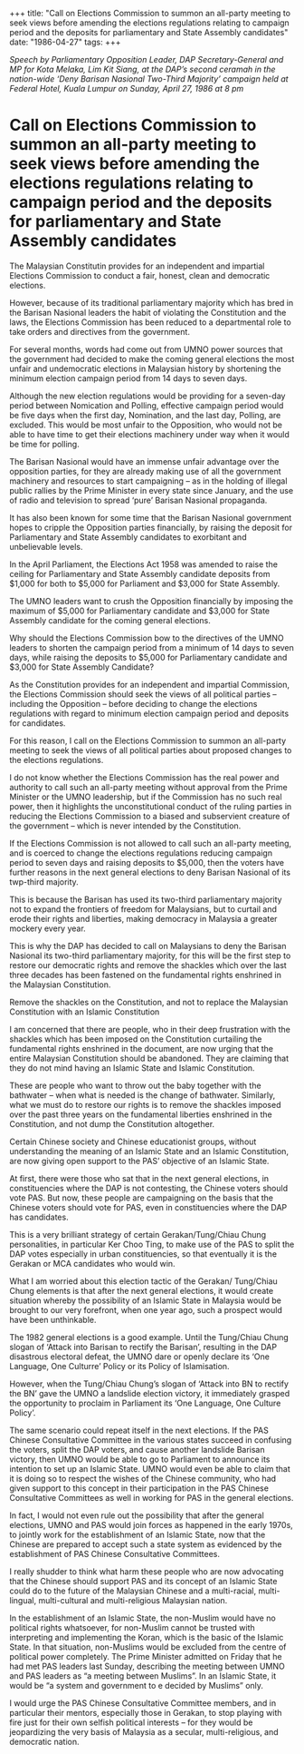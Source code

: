 +++ 
title: "Call on Elections Commission to summon an all-party meeting to seek views before amending the elections regulations relating to campaign period and the deposits for parliamentary and State Assembly candidates"
date: "1986-04-27"
tags:
+++

_Speech by Parliamentary Opposition Leader, DAP Secretary-General and MP for Kota Melaka, Lim Kit Siang, at the DAP’s second ceramah in the nation-wide ‘Deny Barisan Nasional Two-Third Majority’ campaign held at Federal Hotel, Kuala Lumpur on Sunday, April 27, 1986 at 8 pm_

# Call on Elections Commission to summon an all-party meeting to seek views before amending the elections regulations relating to campaign period and the deposits for parliamentary and State Assembly candidates

The Malaysian Constitutin provides for an independent and impartial Elections Commission to conduct a fair, honest, clean and democratic elections.</u>

However, because of its traditional parliamentary majority which has bred in the Barisan Nasional leaders the habit of violating the Constitution and the laws, the Elections Commission has been reduced to a departmental role to take orders and directives from the government.

For several months, words had come out from UMNO power sources that the government had decided to make the coming general elections the most unfair and undemocratic elections in Malaysian history by shortening the minimum election campaign period from 14 days to seven days.

Although the new election regulations would be providing for a seven-day period between Nomication and Polling, effective campaign period would be five days when the first day, Nomination, and the last day, Polling, are excluded. This would be most unfair to the Opposition, who would not be able to have time to get their elections machinery under way when it would be time for polling.

The Barisan Nasional would have an immense unfair advantage over the opposition parties, for they are already making use of all the government machinery and resources to start campaigning – as in the holding of illegal public rallies by the Prime Minister in every state since January, and the use of radio and television to spread ‘pure’ Barisan Nasional propaganda.

It has also been known for some time that the Barisan Nasional government hopes to cripple the Opposition parties financially, by raising the deposit for Parliamentary and State Assembly candidates to exorbitant and unbelievable levels.

In the April Parliament, the Elections Act 1958 was amended to raise the ceiling for Parliamentary and State Assembly candidate deposits from $1,000 for both to $5,000 for Parliament and $3,000 for State Assembly.

The UMNO leaders want to crush the Opposition financially by imposing the maximum of $5,000 for Parliamentary candidate and $3,000 for State Assembly candidate for the coming general elections.

Why should the Elections Commission bow to the directives of the UMNO leaders to shorten the campaign period from a minimum of 14 days to seven days, while raising the deposits to $5,000 for Parliamentary candidate and $3,000 for State Assembly Candidate?

As the Constitution provides for an independent and impartial Commission, the Elections Commission should seek the views of all political parties – including the Opposition – before deciding to change the elections regulations with regard to minimum election campaign period and deposits for candidates.

For this reason, I call on the Elections Commission to summon an all-party meeting to seek the views of all political parties about proposed changes to the elections regulations.

I do not know whether the Elections Commission has the real power and authority to call such an all-party meeting without approval from the Prime Minister or the UMNO leadership, but if the Commission has no such real power, then it highlights the unconstitutional conduct of the ruling parties in reducing the Elections Commission to a biased and subservient creature of the government – which is never intended by the Constitution.

If the Elections Commission is not allowed to call such an all-party meeting, and is coerced to change the elections regulations reducing campaign period to seven days and raising deposits to $5,000, then the voters have further reasons in the next general elections to deny Barisan Nasional of its twp-third majority.

This is because the Barisan has used its two-third parliamentary majority not to expand the frontiers of freedom for Malaysians, but to curtail and erode their rights and liberties, making democracy in Malaysia a greater mockery every year.

This is why the DAP has decided to call on Malaysians to deny the Barisan Nasional its two-third parliamentary majority, for this will be the first step to restore our democratic rights and remove the shackles which over  the last three decades has been fastened on the fundamental rights enshrined in the Malaysian Constitution.

Remove the shackles on the Constitution, and not to replace the Malaysian Constitution with an Islamic Constitution

I am concerned that there are people, who in their deep frustration with the shackles which has been imposed on the Constitution curtailing the fundamental rights enshrined in the document, are now urging that the entire Malaysian Constitution should be abandoned. They are claiming that they do not mind having an Islamic State and Islamic Constitution.

These are people who want to throw out the baby together with the bathwater – when what is needed is the change of bathwater. Similarly, what we must do to restore our rights is to remove the shackles imposed over the past three years on the fundamental liberties enshrined in the Constitution, and not dump the Constitution altogether.

Certain Chinese society and Chinese educationist groups, without understanding the meaning of an Islamic State and an Islamic Constitution, are now giving open support to the PAS’ objective of an Islamic State.

At first, there were those who sat that in the next general elections, in constituencies where the DAP is not contesting, the Chinese voters should vote PAS. But now, these people are campaigning on the basis that the Chinese voters should vote for PAS, even in constituencies where the DAP has candidates.

This is a very brilliant strategy of certain Gerakan/Tung/Chiau Chung personalities, in particular Ker Choo Ting, to make use of the PAS to split the DAP votes especially in urban constituencies, so that eventually it is the Gerakan or MCA candidates who would win.

What I am worried about this election tactic of the Gerakan/ Tung/Chiau Chung elements is that after the next general elections, it would create situation whereby the possibility of an Islamic State in Malaysia would be brought to our very forefront, when one year ago, such a prospect would have been unthinkable.

The 1982 general elections is a good example. Until the Tung/Chiau Chung slogan of ‘Attack into Barisan to rectify the Barisan’, resulting in the DAP disastrous electoral defeat, the UMNO dare or openly declare its ‘One Language, One Culturre’ Policy or its Policy of Islamisation.

However, when the Tung/Chiau Chung’s slogan of ‘Attack into BN to rectify the BN’ gave the UMNO a landslide election victory, it immediately grasped the opportunity to proclaim in Parliament its ‘One Language, One Culture Policy’.

The same scenario could repeat itself in the next elections. If the PAS Chinese Consultative Committee in the various states succeed in confusing the voters, split the DAP voters, and cause another landslide Barisan victory, then UMNO would be able to go to Parliament to announce its intention to set up an Islamic State. UMNO would even be able to claim that it is doing so to respect the wishes of the Chinese community, who had given support to this concept in their participation in the PAS Chinese Consultative Committees as well in working for PAS in the general elections.

In fact, I would not even rule out the possibility that after the general elections, UMNO and PAS would join forces as happened in the early 1970s, to jointly work for the establishment of an Islamic State, now that the Chinese are prepared to accept such a state system as evidenced by the establishment of PAS Chinese Consultative Committees.

I really shudder to think what harm these people who are now advocating that the Chinese should support PAS and its concept of an Islamic State could do to the future of the Malaysian Chinese and a multi-racial, multi-lingual, multi-cultural and multi-religious Malaysian nation.

In the establishment of an Islamic State, the non-Muslim would have no political rights whatsoever, for non-Muslim cannot be trusted with interpreting and implementing the Koran, which is the basic of the Islamic State. In that situation, non-Muslims would be excluded from the centre of political power completely. The Prime Minister admitted on Friday that he had met PAS leaders last Sunday, describing the meeting between UMNO and PAS leaders as “a meeting between Muslims”. In an Islamic State, it would be “a system and government to e decided by Muslims” only.

I would urge the PAS Chinese Consultative Committee members, and in particular their mentors, especially those in Gerakan, to stop playing with fire just for their own selfish political interests – for they would be jeopardizing the very basis of Malaysia as a secular, multi-religious, and democratic nation.
 
